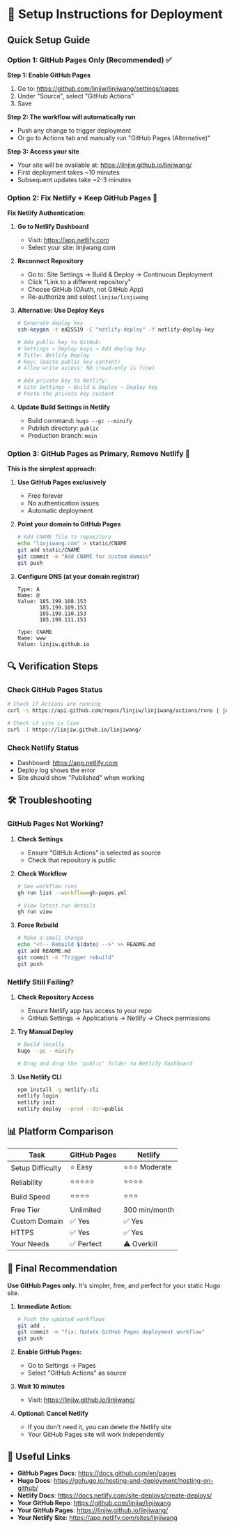 # 🚀 Setup Instructions for Deployment

## Quick Setup Guide

### Option 1: GitHub Pages Only (Recommended) ✅

**Step 1: Enable GitHub Pages**
1. Go to: https://github.com/linjiw/linjiwang/settings/pages
2. Under "Source", select "GitHub Actions"
3. Save

**Step 2: The workflow will automatically run**
- Push any change to trigger deployment
- Or go to Actions tab and manually run "GitHub Pages (Alternative)"

**Step 3: Access your site**
- Your site will be available at: https://linjiw.github.io/linjiwang/
- First deployment takes ~10 minutes
- Subsequent updates take ~2-3 minutes

### Option 2: Fix Netlify + Keep GitHub Pages 🔧

**Fix Netlify Authentication:**

1. **Go to Netlify Dashboard**
   - Visit: https://app.netlify.com
   - Select your site: linjiwang.com

2. **Reconnect Repository**
   - Go to: Site Settings → Build & Deploy → Continuous Deployment
   - Click "Link to a different repository"
   - Choose GitHub (OAuth, not GitHub App)
   - Re-authorize and select `linjiw/linjiwang`

3. **Alternative: Use Deploy Keys**
   ```bash
   # Generate deploy key
   ssh-keygen -t ed25519 -C "netlify-deploy" -f netlify-deploy-key
   
   # Add public key to GitHub:
   # Settings → Deploy keys → Add deploy key
   # Title: Netlify Deploy
   # Key: (paste public key content)
   # Allow write access: NO (read-only is fine)
   
   # Add private key to Netlify:
   # Site Settings → Build & Deploy → Deploy key
   # Paste the private key content
   ```

4. **Update Build Settings in Netlify**
   - Build command: `hugo --gc --minify`
   - Publish directory: `public`
   - Production branch: `main`

### Option 3: GitHub Pages as Primary, Remove Netlify 🎯

**This is the simplest approach:**

1. **Use GitHub Pages exclusively**
   - Free forever
   - No authentication issues
   - Automatic deployment

2. **Point your domain to GitHub Pages**
   ```bash
   # Add CNAME file to repository
   echo "linjiwang.com" > static/CNAME
   git add static/CNAME
   git commit -m "Add CNAME for custom domain"
   git push
   ```

3. **Configure DNS (at your domain registrar)**
   ```
   Type: A
   Name: @
   Value: 185.199.108.153
          185.199.109.153
          185.199.110.153
          185.199.111.153
   
   Type: CNAME
   Name: www
   Value: linjiw.github.io
   ```

## 🔍 Verification Steps

### Check GitHub Pages Status
```bash
# Check if Actions are running
curl -s https://api.github.com/repos/linjiw/linjiwang/actions/runs | jq '.workflow_runs[0].status'

# Check if site is live
curl -I https://linjiw.github.io/linjiwang/
```

### Check Netlify Status
- Dashboard: https://app.netlify.com
- Deploy log shows the error
- Site should show "Published" when working

## 🛠️ Troubleshooting

### GitHub Pages Not Working?
1. **Check Settings**
   - Ensure "GitHub Actions" is selected as source
   - Check that repository is public

2. **Check Workflow**
   ```bash
   # See workflow runs
   gh run list --workflow=gh-pages.yml
   
   # View latest run details
   gh run view
   ```

3. **Force Rebuild**
   ```bash
   # Make a small change
   echo "<!-- Rebuild $(date) -->" >> README.md
   git add README.md
   git commit -m "Trigger rebuild"
   git push
   ```

### Netlify Still Failing?
1. **Check Repository Access**
   - Ensure Netlify app has access to your repo
   - GitHub Settings → Applications → Netlify → Check permissions

2. **Try Manual Deploy**
   ```bash
   # Build locally
   hugo --gc --minify
   
   # Drag and drop the 'public' folder to Netlify dashboard
   ```

3. **Use Netlify CLI**
   ```bash
   npm install -g netlify-cli
   netlify login
   netlify init
   netlify deploy --prod --dir=public
   ```

## 📊 Platform Comparison

| Task | GitHub Pages | Netlify |
|------|--------------|---------|
| Setup Difficulty | ⭐ Easy | ⭐⭐⭐ Moderate |
| Reliability | ⭐⭐⭐⭐⭐ | ⭐⭐⭐⭐ |
| Build Speed | ⭐⭐⭐⭐ | ⭐⭐⭐ |
| Free Tier | Unlimited | 300 min/month |
| Custom Domain | ✅ Yes | ✅ Yes |
| HTTPS | ✅ Yes | ✅ Yes |
| Your Needs | ✅ Perfect | ⚠️ Overkill |

## 🎯 Final Recommendation

**Use GitHub Pages only.** It's simpler, free, and perfect for your static Hugo site.

1. **Immediate Action:**
   ```bash
   # Push the updated workflows
   git add .
   git commit -m "fix: Update GitHub Pages deployment workflow"
   git push
   ```

2. **Enable GitHub Pages:**
   - Go to Settings → Pages
   - Select "GitHub Actions" as source

3. **Wait 10 minutes**
   - Visit: https://linjiw.github.io/linjiwang/

4. **Optional: Cancel Netlify**
   - If you don't need it, you can delete the Netlify site
   - Your GitHub Pages site will work independently

## 🔗 Useful Links

- **GitHub Pages Docs**: https://docs.github.com/en/pages
- **Hugo Docs**: https://gohugo.io/hosting-and-deployment/hosting-on-github/
- **Netlify Docs**: https://docs.netlify.com/site-deploys/create-deploys/
- **Your GitHub Repo**: https://github.com/linjiw/linjiwang
- **Your GitHub Pages**: https://linjiw.github.io/linjiwang/
- **Your Netlify Site**: https://app.netlify.com/sites/linjiwang